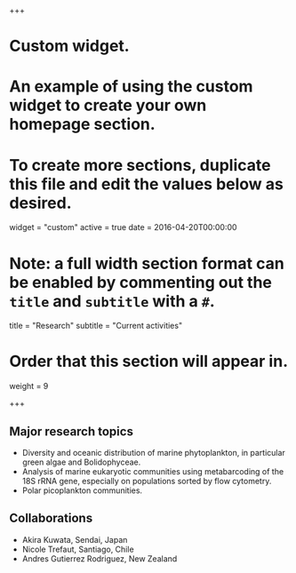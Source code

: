 +++
# Custom widget.
# An example of using the custom widget to create your own homepage section.
# To create more sections, duplicate this file and edit the values below as desired.
widget = "custom"
active = true
date = 2016-04-20T00:00:00

# Note: a full width section format can be enabled by commenting out the `title` and `subtitle` with a `#`.
title = "Research"
subtitle = "Current activities"

# Order that this section will appear in.
weight = 9

+++

## Major research topics
* Diversity and oceanic distribution of marine phytoplankton, in particular green algae and Bolidophyceae.
* Analysis of marine eukaryotic communities using metabarcoding of the 18S rRNA gene, especially on populations sorted by flow cytometry.
* Polar picoplankton communities.

## Collaborations
* Akira Kuwata, Sendai, Japan
* Nicole Trefaut, Santiago, Chile
* Andres Gutierrez Rodriguez, New Zealand
